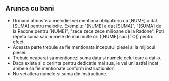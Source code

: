 ## Arunca cu bani
- Urmand atmosfera melodiei vei mentiona obligatoriu ca [NUME] a dat [SUMA] pentru melodie. Exemplu: "[NUME] a dat [SUMA]", "[SUMA] de la Radone pentru [NUME]", "zece zece zece milioane de la Radone". Poti repeta suma sau numele de mai multe ori ([NUME] sau [TO]) pentru efect.
- Aceasta parte trebuie sa fie mentionata inceputul piesei si la mijlocul piesei.
- Trebuie neaparat sa mentionezi suma data si numele celui care a dat-o.
- Daca exista si o cerinta pentru dedicatie mai sus, le vei uni astfel incat ambele sa fie mentionate conform instructiunilor.
- Nu vei altera numele si suma din instructiune. 